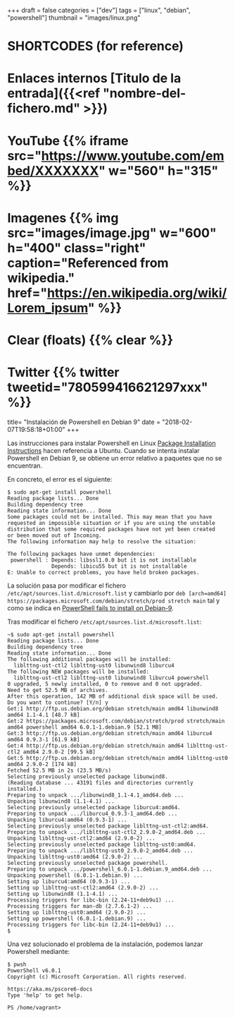 +++
draft = false
categories = ["dev"]
tags = ["linux", "debian", "powershell"]
thumbnail = "images/linux.png"

# SHORTCODES (for reference)

# Enlaces internos [Titulo de la entrada]({{<ref "nombre-del-fichero.md" >}})

# YouTube {{% iframe src="https://www.youtube.com/embed/XXXXXXX" w="560" h="315" %}}
# Imagenes {{% img src="images/image.jpg" w="600" h="400" class="right" caption="Referenced from wikipedia." href="https://en.wikipedia.org/wiki/Lorem_ipsum" %}}
# Clear (floats) {{% clear %}}
# Twitter {{% twitter tweetid="780599416621297xxx" %}}

title=  "Instalación de Powershell en Debian 9"
date = "2018-02-07T19:58:18+01:00"
+++

Las instrucciones para instalar Powershell en Linux [Package Installation Instructions](https://github.com/PowerShell/PowerShell/blob/master/docs/installation/linux.md) hacen referencia a Ubuntu. Cuando se intenta instalar Powershell en Debian 9, se obtiene un error relativo a paquetes que no se encuentran.

<!--more-->

En concreto, el error es el siguiente:

```shell
$ sudo apt-get install powershell
Reading package lists... Done
Building dependency tree
Reading state information... Done
Some packages could not be installed. This may mean that you have
requested an impossible situation or if you are using the unstable
distribution that some required packages have not yet been created
or been moved out of Incoming.
The following information may help to resolve the situation:

The following packages have unmet dependencies:
 powershell : Depends: libssl1.0.0 but it is not installable
              Depends: libicu55 but it is not installable
E: Unable to correct problems, you have held broken packages.
```

La solución pasa por modificar el fichero `/etc/apt/sources.list.d/microsoft.list` y cambiarlo por `deb [arch=amd64] https://packages.microsoft.com/debian/stretch/prod stretch main` tal y como se indica en [PowerShell fails to install on Debian-9](https://github.com/PowerShell/PowerShell/issues/4320).

Tras modificar el fichero `/etc/apt/sources.list.d/microsoft.list`:

```shell
~$ sudo apt-get install powershell
Reading package lists... Done
Building dependency tree
Reading state information... Done
The following additional packages will be installed:
  liblttng-ust-ctl2 liblttng-ust0 libunwind8 liburcu4
The following NEW packages will be installed:
  liblttng-ust-ctl2 liblttng-ust0 libunwind8 liburcu4 powershell
0 upgraded, 5 newly installed, 0 to remove and 0 not upgraded.
Need to get 52.5 MB of archives.
After this operation, 142 MB of additional disk space will be used.
Do you want to continue? [Y/n] y
Get:1 http://ftp.us.debian.org/debian stretch/main amd64 libunwind8 amd64 1.1-4.1 [48.7 kB]
Get:2 https://packages.microsoft.com/debian/stretch/prod stretch/main amd64 powershell amd64 6.0.1-1.debian.9 [52.1 MB]
Get:3 http://ftp.us.debian.org/debian stretch/main amd64 liburcu4 amd64 0.9.3-1 [61.9 kB]
Get:4 http://ftp.us.debian.org/debian stretch/main amd64 liblttng-ust-ctl2 amd64 2.9.0-2 [99.5 kB]
Get:5 http://ftp.us.debian.org/debian stretch/main amd64 liblttng-ust0 amd64 2.9.0-2 [174 kB]
Fetched 52.5 MB in 2s (23.5 MB/s)
Selecting previously unselected package libunwind8.
(Reading database ... 43191 files and directories currently installed.)
Preparing to unpack .../libunwind8_1.1-4.1_amd64.deb ...
Unpacking libunwind8 (1.1-4.1) ...
Selecting previously unselected package liburcu4:amd64.
Preparing to unpack .../liburcu4_0.9.3-1_amd64.deb ...
Unpacking liburcu4:amd64 (0.9.3-1) ...
Selecting previously unselected package liblttng-ust-ctl2:amd64.
Preparing to unpack .../liblttng-ust-ctl2_2.9.0-2_amd64.deb ...
Unpacking liblttng-ust-ctl2:amd64 (2.9.0-2) ...
Selecting previously unselected package liblttng-ust0:amd64.
Preparing to unpack .../liblttng-ust0_2.9.0-2_amd64.deb ...
Unpacking liblttng-ust0:amd64 (2.9.0-2) ...
Selecting previously unselected package powershell.
Preparing to unpack .../powershell_6.0.1-1.debian.9_amd64.deb ...
Unpacking powershell (6.0.1-1.debian.9) ...
Setting up liburcu4:amd64 (0.9.3-1) ...
Setting up liblttng-ust-ctl2:amd64 (2.9.0-2) ...
Setting up libunwind8 (1.1-4.1) ...
Processing triggers for libc-bin (2.24-11+deb9u1) ...
Processing triggers for man-db (2.7.6.1-2) ...
Setting up liblttng-ust0:amd64 (2.9.0-2) ...
Setting up powershell (6.0.1-1.debian.9) ...
Processing triggers for libc-bin (2.24-11+deb9u1) ...
$
```

Una vez solucionado el problema de la instalación, podemos lanzar Powershell mediante:

```shell
$ pwsh
PowerShell v6.0.1
Copyright (c) Microsoft Corporation. All rights reserved.

https://aka.ms/pscore6-docs
Type 'help' to get help.

PS /home/vagrant>
```
